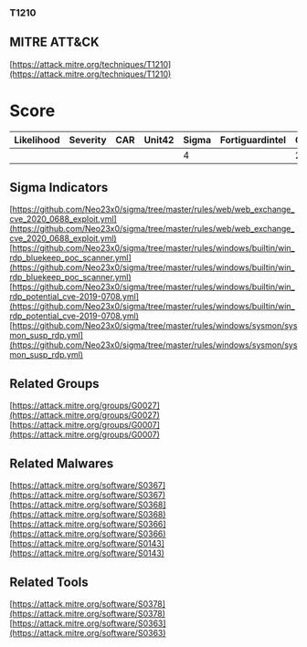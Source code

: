 
### T1210
## MITRE ATT&CK
[https://attack.mitre.org/techniques/T1210](https://attack.mitre.org/techniques/T1210)

# Score

| Likelihood | Severity | CAR | Unit42 | Sigma | Fortiguardintel | Groups | Malwares | Tools |
| ---------- | -------- | --- | ------ | ----- | --------------- | ---  | --- | --- |
 |   |   |   |   | 4 |   | 2 | 4 | 2 |



## Sigma Indicators

[https://github.com/Neo23x0/sigma/tree/master/rules/web/web_exchange_cve_2020_0688_exploit.yml](https://github.com/Neo23x0/sigma/tree/master/rules/web/web_exchange_cve_2020_0688_exploit.yml)
[https://github.com/Neo23x0/sigma/tree/master/rules/windows/builtin/win_rdp_bluekeep_poc_scanner.yml](https://github.com/Neo23x0/sigma/tree/master/rules/windows/builtin/win_rdp_bluekeep_poc_scanner.yml)
[https://github.com/Neo23x0/sigma/tree/master/rules/windows/builtin/win_rdp_potential_cve-2019-0708.yml](https://github.com/Neo23x0/sigma/tree/master/rules/windows/builtin/win_rdp_potential_cve-2019-0708.yml)
[https://github.com/Neo23x0/sigma/tree/master/rules/windows/sysmon/sysmon_susp_rdp.yml](https://github.com/Neo23x0/sigma/tree/master/rules/windows/sysmon/sysmon_susp_rdp.yml)
[]()


## Related Groups

[https://attack.mitre.org/groups/G0027](https://attack.mitre.org/groups/G0027)
[https://attack.mitre.org/groups/G0007](https://attack.mitre.org/groups/G0007)
[]()


## Related Malwares

[https://attack.mitre.org/software/S0367](https://attack.mitre.org/software/S0367)
[https://attack.mitre.org/software/S0368](https://attack.mitre.org/software/S0368)
[https://attack.mitre.org/software/S0366](https://attack.mitre.org/software/S0366)
[https://attack.mitre.org/software/S0143](https://attack.mitre.org/software/S0143)
[]()


## Related Tools

[https://attack.mitre.org/software/S0378](https://attack.mitre.org/software/S0378)
[https://attack.mitre.org/software/S0363](https://attack.mitre.org/software/S0363)
[]()
